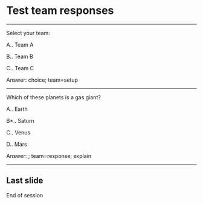 <!--slidoc-defaults --pace=3 --features=grade_response,share_all -->

# Test team responses

<script>
var choices = ['A', 'B', 'C', 'D'];
function randChoice() {return choices[Math.floor(Math.random()*choices.length)];}
var TestScripts = {};
TestScripts._test_user = [
  ['-ready'],
  ['-initSession'],
  ['initSlideView', 0, 5000, 'next'],
  ['nextEvent', 2, 4000, 'finalizeShare'],
  ['autoEvent', 0, 4000, 'choice', ['']],
  ['answerTally', 3, 4000, 'finalizeShare'],
  ['autoEvent', 0, 1000, 'choice', ['B', 'ANS']],
  ['answerTally', 0, 500, 'next'],
  ['nextEvent', 4, 500, 'end']
  ];
TestScripts.bbb = [
  ['-ready'],
  ['-initSession'],
  ['-initSlideView'],
  ['AdminPacedAdvance', 2, 500, 'choiceSel', ['C']],
  ['-AdminPacedAdvance'],
  ['answerTally', 0, 0, 'end']
  ];
TestScripts.ccc = [
  ['-ready'],
  ['-initSession'],
  ['-initSlideView'],
  ['AdminPacedAdvance', 2, 500, 'choiceSel', ['C']],
  ['-answerTally'],
  ['AdminPacedAdvance', 3, 500, 'choice', [randChoice(), 'Just because ...']]
  ];
Slidoc.enableTesting(Slidoc.getParameter('testscript')||'', TestScripts);
</script>

---

Select your team:

A.. Team A

B.. Team B

C.. Team C

Answer: choice; team=setup

---

Which of these planets is a gas giant?

A.. Earth

B*.. Saturn

C.. Venus

D.. Mars

Answer: ; team=response; explain

---

## Last slide

End of session
